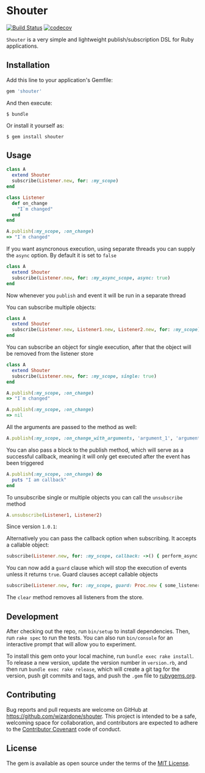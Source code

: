 # Shouter
[![Build Status](https://travis-ci.org/wizardone/shouter.svg?branch=master)](https://travis-ci.org/wizardone/shouter)
[![codecov](https://codecov.io/gh/wizardone/shouter/branch/master/graph/badge.svg)](https://codecov.io/gh/wizardone/shouter)

`Shouter` is a very simple and lightweight publish/subscription DSL for
Ruby applications.

## Installation

Add this line to your application's Gemfile:

```ruby
gem 'shouter'
```

And then execute:

    $ bundle

Or install it yourself as:

    $ gem install shouter

## Usage
```ruby
class A
  extend Shouter
  subscribe(Listener.new, for: :my_scope)
end

class Listener
  def on_change
    "I`m changed"
  end
end

A.publish(:my_scope, :on_change)
=> "I`m changed"
```
If you want asyncronous execution, using separate threads you can supply
the `async` option. By default it is set to `false`
```ruby
class A
  extend Shouter
  subscribe(Listener.new, for: :my_async_scope, async: true)
end
```
Now whenever you `publish` and event it will be run in a separate thread

You can subscribe multiple objects:
```ruby
class A
  extend Shouter
  subscribe(Listener.new, Listener1.new, Listener2.new, for: :my_scope)
end
```

You can subscribe an object for single execution, after that the object
will be removed from the listener store
```ruby
class A
  extend Shouter
  subscribe(Listener.new, for: :my_scope, single: true)
end

A.publish(:my_scope, :on_change)
=> "I`m changed"

A.publish(:my_scope, :on_change)
=> nil
```
All the arguments are passed to the method as well:
```ruby
A.publish(:my_scope, :on_change_with_arguments, 'argument_1', 'argument_2')
```

You can also pass a block to the publish method, which will serve as a
successful callback, meaning it will only get executed after the event
has been triggered
```ruby
A.publish(:my_scope, :on_change) do
  puts "I am callback"
end
```

To unsubscribe single or multiple objects you can call the `unsubscribe` method
```ruby
A.unsubscribe(Listener1, Listener2)
```

Since version `1.0.1`:

Alternatively you can pass the callback option when subscribing.
It accepts a callable object:
```ruby
subscribe(Listener.new, for: :my_scope, callback: ->() { perform_async })
```

You can now add a `guard` clause which will stop the execution of events
unless it returns `true`. Guard clauses accept callable objects
```ruby
subscribe(Listener.new, for: :my_scope, guard: Proc.new { some_listener.respond_to?(:my_method) })
```


The `clear` method removes all listeners from the store.

## Development

After checking out the repo, run `bin/setup` to install dependencies. Then, run `rake spec` to run the tests. You can also run `bin/console` for an interactive prompt that will allow you to experiment.

To install this gem onto your local machine, run `bundle exec rake install`. To release a new version, update the version number in `version.rb`, and then run `bundle exec rake release`, which will create a git tag for the version, push git commits and tags, and push the `.gem` file to [rubygems.org](https://rubygems.org).

## Contributing

Bug reports and pull requests are welcome on GitHub at https://github.com/wizardone/shouter. This project is intended to be a safe, welcoming space for collaboration, and contributors are expected to adhere to the [Contributor Covenant](http://contributor-covenant.org) code of conduct.


## License

The gem is available as open source under the terms of the [MIT License](http://opensource.org/licenses/MIT).

